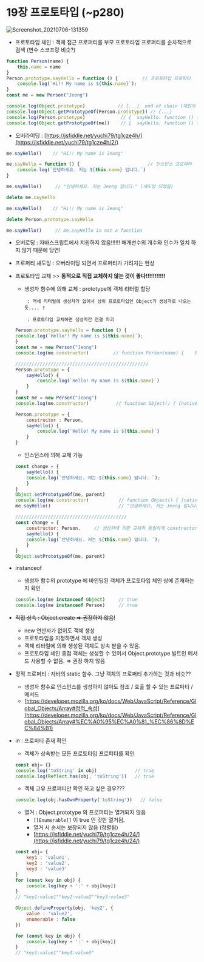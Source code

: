 # 19장 프로토타입 (~p280)


![Screenshot_20210706-131359](https://user-images.githubusercontent.com/8978613/124681009-98b72480-df02-11eb-8465-f98c8f83eaa1.jpg)

- 프로토타입 체인 : 객체 접근 프로퍼티를 부모 프로토타입 프로퍼티를 순차적으로 검색  (변수 스코프랑 비슷?)

```jsx
function Person(name) {	
	this.name = name
}
Person.prototype.sayHello = function () {	      // 프로토타입 프로퍼티 
	console.log(`Hi!! My name is ${this.name}`);
}
const me = new Person("Jeong")

console.log(Object.prototype)            // {...}  end of chain (체인의 종점) 
console.log(Object.getPrototypeOf(Person.prototype)) // {...}
console.log(Person.prototype)             // {  sayHello: function () {    console.log(`Hi!! My name is ${this.name}`);}}
console.log(Object.getPrototypeOf(me))    // {  sayHello: function () {    console.log(`Hi!! My name is ${this.name}`);}}
```

- 오버라이딩 : [https://jsfiddle.net/yuchi79/tg1cze4h/](https://jsfiddle.net/yuchi79/tg1cze4h/2/)

```jsx
me.sayHello()    // "Hi!! My name is Jeong"

me.sayHello = function () {	                        // 인스턴스 프로퍼티 
	console.log(`안녕하세요. 저는 ${this.name} 입니다.`)
}

me.sayHello()     // "안녕하세요. 저는 Jeong 입니다." (섀도잉 되었음)

delete me.sayHello 

me.sayHello()    // "Hi!! My name is Jeong"

delete Person.prototype.sayHello

me.sayHello()     // me.sayHello is not a function
```

- 오버로딩 : 자바스크립트에서 지원하지 않음!!!!!! 매개변수의 개수와 인수가 일치 하지 않기 때문에 당연!
- 프로퍼티 섀도잉 : 오버라이딩 되면서 프로퍼티가 가려지는 현상 

- 프로토타입 교체  >> **동적으로 직접 교체하지 않는 것이 좋다!!!!!!!!!!!**
    - 생성자 함수에 의해 교체 : prototype에 객체 리터럴 할당

           : 객체 리터럴에 생성자가 없어서 상위 프로토타입인 Object가 생성자로 나오는 듯.... ? 

           : 프로토타입 교체하면 생성자간 연결 파괴 

    ```jsx
    Person.prototype.sayHello = function () {  
    console.log(`Hello!! My name is ${this.name}`);
    } 
    const me = new Person("Jeong")
    console.log(me.constructor)         // function Person(name) {    this.name = name}

    /////////////////////////////////////////////////
    Person.prototype = {
    	sayHello() {
    		console.log(`Hello! My name is ${this.name}`)
    	}
    }
    const me = new Person("Jeong")
    console.log(me.constructor)          // function Object() { [native code] }

    ```

    ```jsx
    Person.prototype = {
    	constructor : Person, 
    	sayHello() {
    		console.log(`Hello! My name is ${this.name}`)
    	}
    }
    ```

    - 인스턴스에 의해 교체 가능

    ```jsx
    const change = { 	
    	sayHello() {  	
    	console.log(`안녕하세요. 저는 ${this.name} 입니다. `);  
    	} 
    }
    Object.setPrototypeOf(me, parent)
    console.log(me.constructor)           // function Object() { [native code] }
    me.sayHello()                         // "안녕하세요. 저는 Jeong 입니다. "

    /////////////////////////////////////////
    const change = { 	
    	constructor: Person,     // 생성자에 의한 교체와 동일하게 constructor 추가!!!!
    	sayHello() {  	
    	console.log(`안녕하세요. 저는 ${this.name} 입니다. `);  
    	} 
    }
    Object.setPrototypeOf(me, parent)
    ```

- instanceof
    - 생성자 함수의 prototype 에 바인딩된 객체가 프로토타입 체인 상에 존재하는 지 확인

    ```jsx
    console.log(me instanceof Object)     // true
    console.log(me instanceof Person)     // true
    ```

- ~~직접 상속  : Object.create  ⇒ 권장하지 않음!~~
    - new 연산자가 없이도 객체 생성
    - 프로토타입을 지정하면서 객체 생성
    - 객체 리터럴에 의해 생성된 객체도 상속 받을 수 있음.
    - 프로토타입 체인 종점 객체는 생성할 수 있어서 Object.prototype 빌트인 메서드 사용할 수 없음. ⇒ 권장 하지 않음

- 정적 프로퍼티  : 자바의 static  함수. 그냥 객체의 프로퍼티 추가하는 것과 비슷??
    - 생성자 함수로 인스턴스를 생성하지 않아도 참조 / 호출 할 수 있는 프로퍼티 / 메서드
    - [https://developer.mozilla.org/ko/docs/Web/JavaScript/Reference/Global_Objects/Array#정적_속성](https://developer.mozilla.org/ko/docs/Web/JavaScript/Reference/Global_Objects/Array#%EC%A0%95%EC%A0%81_%EC%86%8D%EC%84%B1)
- in : 프로퍼티 존재 확인
    - 객체가 상속받는 모든 프로토타입 프로퍼티를 확인

    ```jsx
    const obj= {}
    console.log('toString' in obj)              // true
    console.log(Reflect.has(obj, 'toString'))   // true
    ```

    - 객체 고유 프로퍼티만 확인 하고 싶은 경우???

    ```jsx
    console.log(obj.hasOwnProperty('toString'))   // false
    ```

    - 열거  : Object.prototype 의 프로퍼티는 열거되지 않음
        - `[[Enumerable]]` 이 true 인 것만 열거됨.
        - 열거 시 순서는 보장되지 않음 (정렬됨)
        - [https://jsfiddle.net/yuchi79/tg1cze4h/24/](https://jsfiddle.net/yuchi79/tg1cze4h/24/)

    ```jsx
    const obj= {	
    	key1 : 'value1',  
    	key2 : 'value2',   
    	key3 : 'value3'
    }
    for (const key in obj) {	
    	console.log(key + ':' + obj[key])
    }
    // "key1:value1""key2:value2""key3:value3"
    ```

    ```jsx
    Object.defineProperty(obj, 'key2', {	
    	value : 'value2',   
    	enumerable : false
    })

    for (const key in obj) {	
    	console.log(key + ':' + obj[key])
    }
    // "key1:value1""key3:value3"
    ```